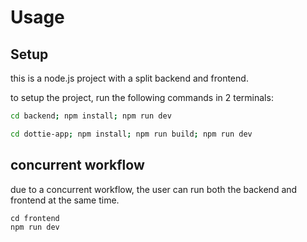 # Usage

## Setup

this is a node.js project with a split backend and frontend.

to setup the project, run the following commands in 2 terminals:

```bash
cd backend; npm install; npm run dev
```

```bash
cd dottie-app; npm install; npm run build; npm run dev
```

## concurrent workflow

due to a concurrent workflow, the user can run both the backend and frontend at the same time.

```
cd frontend
npm run dev
```
